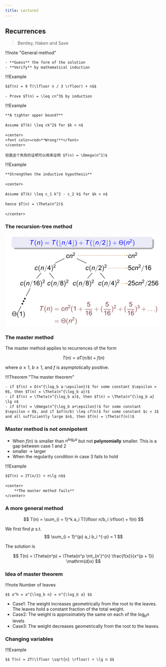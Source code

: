 ```yaml
---
title: Lecture2
---
```


## Recurrences

> Bentley, Haken and Saxe 

!!!note "General method"
    
    - **Guess** the form of the solution
    - **Verify** by mathematical induction

!!!Example 

    $$T(n) = 9 T(\lfloor n / 3 \rfloor) + n$$

    - Prove $T(n) = \leq cn^3$ by induction

!!!Example
    
    **A tighter upper bound?**

    Assume $T(k) \leq ck^2$ for $k < n$

    <center>
    <font color=red>**Wrong!**</font>
    </center>

    但是这个失败的证明可以用来证明 $T(n) = \Omega(n^2)$

!!!Example

    **Strengthen the inductive hypothesis**

    <center>

    Assume $T(k) \leq c_1 k^2 - c_2 k$ for $k < n$

    hence $T(n) = \Theta(n^2)$

    </center>

### The recursion-tree method

![](source/2-1.png)

### The master method

The master method applies to recurrences of the form

$$ T(n) = aT(n/b) + f(n)$$

where $a\geq 1$, $b \geq 1$, and $f$ is asymptotically positive.

!!!Theorem "The master theorem"

    - if $f(n) = O(n^{\log_b a-\epsilon})$ for some constant $\epsilon > 0$, then $T(n) = \Theta(n^{\log_b a})$
    - if $f(n) = \Theta(n^{\log_b a)$, then $T(n) = \Theta(n^{\log_b a} \lg n$
    - if $f(n) = \Omega(n^{\log_b a+\epsilon})$ for some constant $\epsilon > 0$, and if $af(n/b) \leq cf(n)$ for some constant $c < 1$ and all sufficiently large $n$, then $T(n) = \Theta(f(n))$

### Master method is not omnipotent

- When $f(n)$ is smaller than $n^{\log_b a}$ but not **polynomially** smaller. This is a gap between case 1 and 2
- smaller -> larger
- When the regularity condition in case 3 fails to hold

!!!Example

    $$T(n) = 2T(n/2) + n\lg n$$

    <center>
        **The master method fails**
    </center>

### A more general method

$$ T(n) = \sum_{i = 1}^k a_i T(\lfloor n/b_i \rfloor) + f(n) $$

We first find $p$ s.t. 
$$ \sum_{i = 1}^{p} a_i b_i ^{-p} = 1 $$

The solution is

$$ T(n) = \Theta(n^p) + \Theta(n^p \int_{n'}^{n} \frac{f(x)}{x^{p + 1}} \mathrm{d}x) $$

### Idea of master theorem

!!!note Number of leaves

    $$ a^h = a^{\log_b n} = n^{\log_b a} $$

- Case1: The weight increases geometrically from the root to the leaves. The leaves hold a constant fraction of the total weight.
- Case2: The weight is approximately the same on each of the $\log_b n$ levels
- Case3: The weight decreases geometrically from the root to the leaves.

### Changing variables

!!!Example

    $$ T(n) = 2T(\lfloor \sqrt{n} \rfloor) + \lg n $$